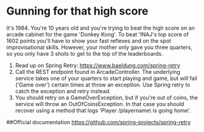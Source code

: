 # Gunning for that high score

It's 1984. You're 10 years old and you're trying to beat the high score on an arcade cabinet for the game 'Donkey Kong'.
To beat 'INAJ's top score of 1602 points you'll have to show your fast reflexes and on the spot improvisational skills.
However, your mother only gave you three quarters, so you only have 3 shots to get to the top of the leaderboards.

1. Read up on Spring Retry: https://www.baeldung.com/spring-retry
2. Call the REST endpoint found in ArcadeController. The underlying service takes one of your quarters to start playing and game, but will fail ('Game over') certain times at throw an exception.
Use Spring retry to catch the exception and retry instead.
3. You should retry on a GameOverException, but if you're out of coins, the service will throw an OutOfCoinsException.
In that case you should recover using a method that logs 'Player /playername\ is going home'.

##Official documentation
https://github.com/spring-projects/spring-retry  